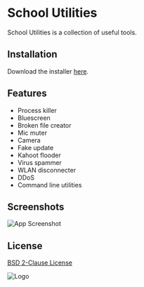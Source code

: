 
# School Utilities

 School Utilities is a collection of useful tools.


## Installation

Download the installer [here](https://github.com/xcuzimfna/school-utilities/releases/download/v1.0/installer.exe).

## Features

- Process killer
- Bluescreen
- Broken file creator
- Mic muter
- Camera
- Fake update
- Kahoot flooder
- Virus spammer
- WLAN disconnecter
- DDoS
- Command line utilities


## Screenshots

![App Screenshot](https://i.imgur.com/d4Z54A2.png)


## License

[BSD 2-Clause License](https://raw.githubusercontent.com/xcuzimfna/school-utilities/v1.0/LICENSE)


![Logo](https://github.com/xcuzimfna/school-utilities/raw/v1.0/Files/SU_ICON_transparent.ico)

